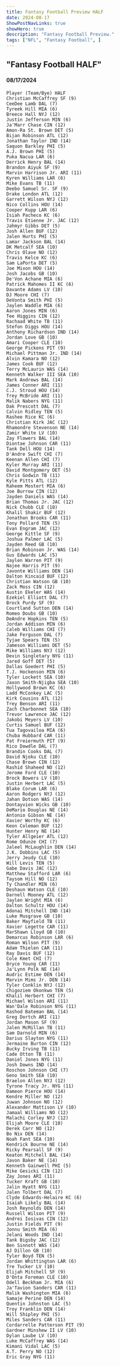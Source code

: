 ```yaml
---
title: Fantasy Football Preview HALF
date: 2024-08-17
ShowPostNavLinks: true
showHero: true
description: "Fantasy Football Preview."
tags: ["NFL", "Fantasy Football", ] 
---
```

## "Fantasy Football HALF"

#### 08/17/2024 
    Player (Team/Bye) HALF
    Christian McCaffrey SF (9)
    CeeDee Lamb DAL (7)
    Tyreek Hill MIA (6)
    Breece Hall NYJ (12)
    Justin Jefferson MIN (6)
    Ja'Marr Chase CIN (12)
    Amon-Ra St. Brown DET (5)
    Bijan Robinson ATL (12)
    Jonathan Taylor IND (14)
    Saquon Barkley PHI (5)
    A.J. Brown PHI (5)
    Puka Nacua LAR (6)
    Derrick Henry BAL (14)
    Brandon Aiyuk SF (9)
    Marvin Harrison Jr. ARI (11)
    Kyren Williams LAR (6)
    Mike Evans TB (11)
    Deebo Samuel Sr. SF (9)
    Drake London ATL (12)
    Garrett Wilson NYJ (12)
    Nico Collins HOU (14)
    Cooper Kupp LAR (6)
    Isiah Pacheco KC (6)
    Travis Etienne Jr. JAC (12)
    Jahmyr Gibbs DET (5)
    Josh Allen BUF (12)
    Jalen Hurts PHI (5)
    Lamar Jackson BAL (14)
    DK Metcalf SEA (10)
    Chris Olave NO (12)
    Travis Kelce KC (6)
    Sam LaPorta DET (5)
    Joe Mixon HOU (14)
    Josh Jacobs GB (10)
    De'Von Achane MIA (6)
    Patrick Mahomes II KC (6)
    Davante Adams LV (10)
    DJ Moore CHI (7)
    DeVonta Smith PHI (5)
    Jaylen Waddle MIA (6)
    Aaron Jones MIN (6)
    Tee Higgins CIN (12)
    Rachaad White TB (11)
    Stefon Diggs HOU (14)
    Anthony Richardson IND (14)
    Jordan Love GB (10)
    Amari Cooper CLE (10)
    George Pickens PIT (9)
    Michael Pittman Jr. IND (14)
    Alvin Kamara NO (12)
    James Cook BUF (12)
    Terry McLaurin WAS (14)
    Kenneth Walker III SEA (10)
    Mark Andrews BAL (14)
    James Conner ARI (11)
    C.J. Stroud HOU (14)
    Trey McBride ARI (11)
    Malik Nabers NYG (11)
    Dak Prescott DAL (7)
    Calvin Ridley TEN (5)
    Rashee Rice KC (6)
    Christian Kirk JAC (12)
    Rhamondre Stevenson NE (14)
    Zamir White LV (10)
    Zay Flowers BAL (14)
    Diontae Johnson CAR (11)
    Tank Dell HOU (14)
    D'Andre Swift CHI (7)
    Keenan Allen CHI (7)
    Kyler Murray ARI (11)
    David Montgomery DET (5)
    Chris Godwin TB (11)
    Kyle Pitts ATL (12)
    Raheem Mostert MIA (6)
    Joe Burrow CIN (12)
    Jayden Daniels WAS (14)
    Brian Thomas Jr. JAC (12)
    Nick Chubb CLE (10)
    Khalil Shakir BUF (12)
    Jonathon Brooks CAR (11)
    Tony Pollard TEN (5)
    Evan Engram JAC (12)
    George Kittle SF (9)
    Joshua Palmer LAC (5)
    Jayden Reed GB (10)
    Brian Robinson Jr. WAS (14)
    Gus Edwards LAC (5)
    Jaylen Warren PIT (9)
    Najee Harris PIT (9)
    Javonte Williams DEN (14)
    Dalton Kincaid BUF (12)
    Christian Watson GB (10)
    Zack Moss CIN (12)
    Austin Ekeler WAS (14)
    Ezekiel Elliott DAL (7)
    Brock Purdy SF (9)
    Courtland Sutton DEN (14)
    Romeo Doubs GB (10)
    DeAndre Hopkins TEN (5)
    Jordan Addison MIN (6)
    Caleb Williams CHI (7)
    Jake Ferguson DAL (7)
    Tyjae Spears TEN (5)
    Jameson Williams DET (5)
    Mike Williams NYJ (12)
    Devin Singletary NYG (11)
    Jared Goff DET (5)
    Dallas Goedert PHI (5)
    T.J. Hockenson MIN (6)
    Tyler Lockett SEA (10)
    Jaxon Smith-Njigba SEA (10)
    Hollywood Brown KC (6)
    Ladd McConkey LAC (5)
    Kirk Cousins ATL (12)
    Trey Benson ARI (11)
    Zach Charbonnet SEA (10)
    Trevor Lawrence JAC (12)
    Jakobi Meyers LV (10)
    Curtis Samuel BUF (12)
    Tua Tagovailoa MIA (6)
    Chuba Hubbard CAR (11)
    Pat Freiermuth PIT (9)
    Rico Dowdle DAL (7)
    Brandin Cooks DAL (7)
    David Njoku CLE (10)
    Chase Brown CIN (12)
    Rashid Shaheed NO (12)
    Jerome Ford CLE (10)
    Brock Bowers LV (10)
    Justin Herbert LAC (5)
    Blake Corum LAR (6)
    Aaron Rodgers NYJ (12)
    Jahan Dotson WAS (14)
    Dontayvion Wicks GB (10)
    DeMario Douglas NE (14)
    Antonio Gibson NE (14)
    Xavier Worthy KC (6)
    Keon Coleman BUF (12)
    Hunter Henry NE (14)
    Tyler Allgeier ATL (12)
    Rome Odunze CHI (7)
    Jaleel McLaughlin DEN (14)
    J.K. Dobbins LAC (5)
    Jerry Jeudy CLE (10)
    Will Levis TEN (5)
    Gabe Davis JAC (12)
    Matthew Stafford LAR (6)
    Taysom Hill NO (12)
    Ty Chandler MIN (6)
    Deshaun Watson CLE (10)
    Darnell Mooney ATL (12)
    Jaylen Wright MIA (6)
    Dalton Schultz HOU (14)
    Adonai Mitchell IND (14)
    Luke Musgrave GB (10)
    Baker Mayfield TB (11)
    Xavier Legette CAR (11)
    MarShawn Lloyd GB (10)
    Demarcus Robinson LAR (6)
    Roman Wilson PIT (9)
    Adam Thielen CAR (11)
    Ray Davis BUF (12)
    Cole Kmet CHI (7)
    Bryce Young CAR (11)
    Ja'Lynn Polk NE (14)
    Audric Estime DEN (14)
    Marvin Mims Jr. DEN (14)
    Tyler Conklin NYJ (12)
    Chigoziem Okonkwo TEN (5)
    Khalil Herbert CHI (7)
    Michael Wilson ARI (11)
    Wan'Dale Robinson NYG (11)
    Rashod Bateman BAL (14)
    Greg Dortch ARI (11)
    Jordan Mason SF (9)
    Jalen McMillan TB (11)
    Sam Darnold MIN (6)
    Darius Slayton NYG (11)
    Jermaine Burton CIN (12)
    Bucky Irving TB (11)
    Cade Otton TB (11)
    Daniel Jones NYG (11)
    Josh Downs IND (14)
    Roschon Johnson CHI (7)
    Geno Smith SEA (10)
    Braelon Allen NYJ (12)
    Tyrone Tracy Jr. NYG (11)
    Dameon Pierce HOU (14)
    Kendre Miller NO (12)
    Juwan Johnson NO (12)
    Alexander Mattison LV (10)
    Jamaal Williams NO (12)
    Malachi Corley NYJ (12)
    Elijah Moore CLE (10)
    Derek Carr NO (12)
    Bo Nix DEN (14)
    Noah Fant SEA (10)
    Kendrick Bourne NE (14)
    Ricky Pearsall SF (9)
    Keaton Mitchell BAL (14)
    Javon Baker NE (14)
    Kenneth Gainwell PHI (5)
    Mike Gesicki CIN (12)
    Zay Jones ARI (11)
    Tucker Kraft GB (10)
    Jalin Hyatt NYG (11)
    Jalen Tolbert DAL (7)
    Clyde Edwards-Helaire KC (6)
    Isaiah Likely BAL (14)
    Josh Reynolds DEN (14)
    Russell Wilson PIT (9)
    Andrei Iosivas CIN (12)
    Justin Fields PIT (9)
    Jonnu Smith MIA (6)
    Jelani Woods IND (14)
    Tank Bigsby JAC (12)
    Ben Sinnott WAS (14)
    AJ Dillon GB (10)
    Tyler Boyd TEN (5)
    Jordan Whittington LAR (6)
    Tre Tucker LV (10)
    Elijah Mitchell SF (9)
    D'Onta Foreman CLE (10)
    Odell Beckham Jr. MIA (6)
    Ja'Tavion Sanders CAR (11)
    Malik Washington MIA (6)
    Samaje Perine DEN (14)
    Quentin Johnston LAC (5)
    Troy Franklin DEN (14)
    Will Shipley PHI (5)
    Miles Sanders CAR (11)
    Cordarrelle Patterson PIT (9)
    Gardner Minshew II LV (10)
    Dylan Laube LV (10)
    Luke McCaffrey WAS (14)
    Kimani Vidal LAC (5)
    A.T. Perry NO (12)
    Eric Gray NYG (11)
   
    